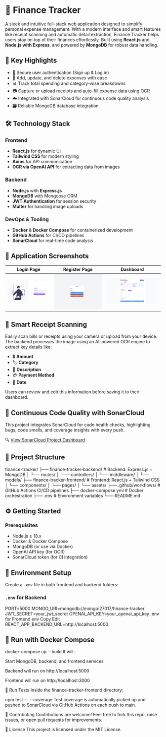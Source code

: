 # 💸 Finance Tracker

A sleek and intuitive full-stack web application designed to simplify personal expense management. With a modern interface and smart features like receipt scanning and automatic detail extraction, Finance Tracker helps users stay on top of their finances effortlessly. Built using **React.js** and **Node.js with Express**, and powered by **MongoDB** for robust data handling.


## 🚀 Key Highlights

- 🔐 Secure user authentication (Sign up & Log in)
- 🧾 Add, update, and delete expenses with ease
- 📊 Track total spending and category-wise breakdowns
- 📷 Capture or upload receipts and auto-fill expense data using OCR
- ☁️ Integrated with SonarCloud for continuous code quality analysis
- 🗃️ Reliable MongoDB database integration


## 🛠️ Technology Stack

### Frontend
- **React.js** for dynamic UI
- **Tailwind CSS** for modern styling
- **Axios** for API communication
- **OCR via OpenAI API** for extracting data from images

### Backend
- **Node.js** with **Express.js**
- **MongoDB** with Mongoose ORM
- **JWT Authentication** for session security
- **Multer** for handling image uploads

### DevOps & Tooling
- **Docker** & **Docker Compose** for containerized development
- **GitHub Actions** for CI/CD pipelines
- **SonarCloud** for real-time code analysis

## 📸 Application Screenshots

| Login Page | Register Page | Dashboard |
|------------|---------------|-----------|
| ![Login](./assets/Login.jpg) | ![Profile](./assets/Profile.jpg) | ![Dashboard](./assets/Dashboard.jpg) |



## 🧠 Smart Receipt Scanning

Easily scan bills or receipts using your camera or upload from your device. The backend processes the image using an AI-powered OCR engine to extract key details like:

- 💲 **Amount**
- 🏷️ **Category**
- 📝 **Description**
- 💳 **Payment Method**
- 📅 **Date**

Users can review and edit this information before saving it to their dashboard.


## 🧪 Continuous Code Quality with SonarCloud

This project integrates SonarCloud for code health checks, highlighting bugs, code smells, and coverage insights with every push.

🔍 [View SonarCloud Project Dashboard](https://sonarcloud.io/project/overview?id=narayanacharyuluchitroju_finance-tracker)


## 🧭 Project Structure

finance-tracker/
├── finance-tracker-backend/ # Backend: Express.js + MongoDB
│ └── routes/
│ └── controllers/
│ └── middleware/
│ └── models/
├── finance-tracker-frontend/ # Frontend: React.js + Tailwind CSS
│ └── components/
│ └── pages/
│ └── assets/
├── .github/workflows/ # GitHub Actions CI/CD pipelines
├── docker-compose.yml # Docker orchestration
├── .env # Environment variables
└── README.md



## ⚙️ Getting Started

### Prerequisites

- Node.js ≥ 18.x
- Docker & Docker Compose
- MongoDB (or use via Docker)
- OpenAI API key (for OCR)
- SonarCloud token (for CI integration)



## 📁 Environment Setup

Create a `.env` file in both frontend and backend folders:

### `.env` for Backend

PORT=5000
MONGO_URI=mongodb://mongo:27017/finance-tracker
JWT_SECRET=your_jwt_secret
OPENAI_API_KEY=your_openai_api_key
.env for Frontend
env
Copy
Edit
REACT_APP_BACKEND_URL=http://localhost:5000

## 🐳 Run with Docker Compose

docker-compose up --build
It will:

Start MongoDB, backend, and frontend services

Backend will run on http://localhost:5000

Frontend will run on http://localhost:3000

🧪 Run Tests
Inside the finance-tracker-frontend directory:

npm test -- --coverage
Test coverage is automatically picked up and pushed to SonarCloud via GitHub Actions on each push to main.

🤝 Contributing
Contributions are welcome! Feel free to fork this repo, raise issues, or open pull requests for improvements.

📄 License
This project is licensed under the MIT License.
